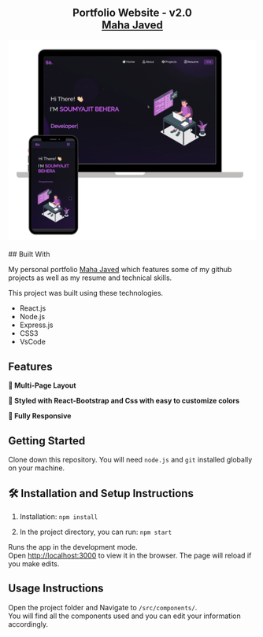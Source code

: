 <h2 align="center">
  Portfolio Website - v2.0<br/>
  <a href="https://maha-javed.netlify.app/" target="_blank">Maha Javed</a>
</h2>
<div align="center">
  <img alt="Demo" src="./Images/readme-img1.png" />
</div>

<br/>
## Built With

My personal portfolio <a href="https://maha-javed.netlify.app/" target="_blank">Maha Javed</a> which features some of my github projects as well as my resume and technical skills.<br/>

This project was built using these technologies.

- React.js
- Node.js
- Express.js
- CSS3
- VsCode

## Features

**📖 Multi-Page Layout**

**🎨 Styled with React-Bootstrap and Css with easy to customize colors**

**📱 Fully Responsive**

## Getting Started

Clone down this repository. You will need `node.js` and `git` installed globally on your machine.

## 🛠 Installation and Setup Instructions

1. Installation: `npm install`

2. In the project directory, you can run: `npm start`

Runs the app in the development mode.\
Open [http://localhost:3000](http://localhost:3000) to view it in the browser.
The page will reload if you make edits.

## Usage Instructions

Open the project folder and Navigate to `/src/components/`. <br/>
You will find all the components used and you can edit your information accordingly.
